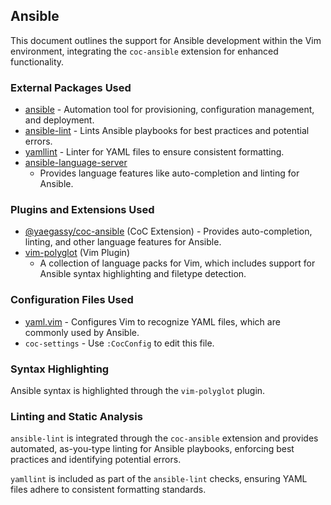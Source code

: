 ## Ansible

This document outlines the support for Ansible development within the Vim
environment, integrating the `coc-ansible` extension for enhanced
functionality.

### External Packages Used

* [ansible](https://www.ansible.com/) - Automation tool for provisioning,
    configuration management, and deployment.
* [ansible-lint](https://github.com/ansible-community/ansible-lint) - Lints
    Ansible playbooks for best practices and potential errors.
* [yamllint](https://github.com/adrienverge/yamllint) - Linter for YAML files
    to ensure consistent formatting.
* [ansible-language-server](https://github.com/ansible/ansible-language-server)
    - Provides language features like auto-completion and linting for Ansible.

### Plugins and Extensions Used

* [@yaegassy/coc-ansible](https://github.com/yaegassy/coc-ansible) (CoC
    Extension) - Provides auto-completion, linting, and other language features
    for Ansible.
* [vim-polyglot](https://github.com/sheerun/vim-polyglot) (Vim Plugin)
    - A collection of language packs for Vim, which includes support for
    Ansible syntax highlighting and filetype detection.

### Configuration Files Used

* [yaml.vim](/vim/pack/settings/start/settings/ftplugin/yaml.vim) - Configures
    Vim to recognize YAML files, which are commonly used by Ansible.
* `coc-settings` - Use `:CocConfig` to edit this file.

### Syntax Highlighting

Ansible syntax is highlighted through the `vim-polyglot` plugin.

### Linting and Static Analysis

`ansible-lint` is integrated through the `coc-ansible` extension and provides
automated, as-you-type linting for Ansible playbooks, enforcing best practices
and identifying potential errors.

`yamllint` is included as part of the `ansible-lint` checks, ensuring YAML
files adhere to consistent formatting standards.

